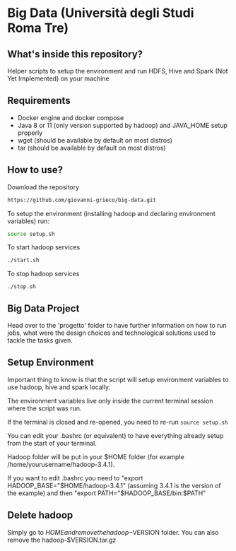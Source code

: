 # Big Data (Università degli Studi Roma Tre)
## What's inside this repository?
Helper scripts to setup the environment and run HDFS, Hive and Spark (Not Yet Implemented) on your machine

## Requirements
- Docker engine and docker compose
- Java 8 or 11 (only version supported by hadoop) and JAVA_HOME setup properly
- wget (should be available by default on most distros)
- tar (should be available by default on most distros)

## How to use?
Download the repository
```bash
https://github.com/giovanni-grieco/big-data.git
```

To setup the environment (installing hadoop and declaring environment variables) run:
```bash
source setup.sh
```

To start hadoop services
```bash
./start.sh
```

To stop hadoop services
```
./stop.sh
```

## Big Data Project
Head over to the 'progetto' folder to have further information on how to run jobs, what were the design choices and technological solutions used to tackle the tasks given.


## Setup Environment
Important thing to know is that the script will setup environment variables to use hadoop, hive and spark locally. 

The environment variables live only inside the current terminal session where the script was run.

If the terminal is closed and re-opened, you need to re-run ```source setup.sh```

You can edit your .bashrc (or equivalent) to have everything already setup from the start of your terminal.

Hadoop folder will be put in your $HOME folder (for example /home/yourusername/hadoop-3.4.1).

If you want to edit .bashrc you need to "export HADOOP_BASE="$HOME/hadoop-3.4.1" (assuming 3.4.1 is the version of the example) and then "export PATH="$HADOOP_BASE/bin:$PATH"

## Delete hadoop
Simply go to $HOME and remove the hadoop-$VERSION folder. You can also remove the hadoop-$VERSION.tar.gz

